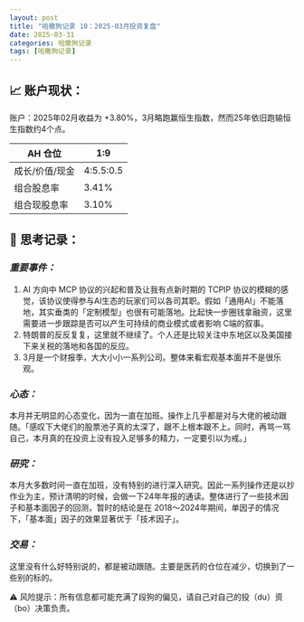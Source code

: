 ```yaml
---
layout: post
title: "哈撒狗记录 10：2025-03月投资复盘"
date: 2025-03-31
categories: 哈撒狗记录
tags: [哈撒狗记录]
---
```

## 📈 账户现状：

账户：2025年02月收益为 +3.80%，3月略跑赢恒生指数，然而25年依旧跑输恒生指数约4个点。

| AH 仓位 | 1:9 |
| --- | --- |
| 成长/价值/现金 | 4:5.5:0.5 |
| 组合股息率 | 3.41% |
| 组合现股息率 | 3.10% |

<!--more-->

## 🧠 思考记录：

### *重要事件：*

1. AI 方向中 MCP 协议的兴起和普及让我有点新时期的 TCPIP 协议的模糊的感觉，该协议使得参与AI生态的玩家们可以各司其职。假如「通用AI」不能落地，其实垂类的「定制模型」也很有可能落地。比起快一步圈钱拿融资，这里需要进一步跟踪是否可以产生可持续的商业模式或者影响 C端的叙事。
2. 特朗普的反反复复，这里就不继续了。个人还是比较关注中东地区以及美国接下来关税的落地和各国的反应。
3. 3月是一个财报季，大大小小一系列公司。整体来看宏观基本面并不是很乐观。

### ***心态：***

本月并无明显的心态变化，因为一直在加班。操作上几乎都是对与大佬的被动跟随。「感叹下大佬们的股票池子真的太深了，跟不上根本跟不上。同时，再骂一骂自己，本月真的在投资上没有投入足够多的精力，一定要引以为戒。」

### ***研究：***

本月大多数时间一直在加班，没有特别的进行深入研究。因此一系列操作还是以抄作业为主，预计清明的时候，会做一下24年年报的通读。整体进行了一些技术因子和基本面因子的回测，暂时的结论是在 2018～2024年期间，单因子的情况下，「基本面」因子的效果显著优于「技术因子」。

### ***交易：***

这里没有什么好特别说的，都是被动跟随。主要是医药的仓位在减少，切换到了一些别的标的。

⚠️ 风险提示：所有信息都可能充满了段狗的偏见，请自己对自己的投（du）资（bo）决策负责。
